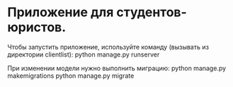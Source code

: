# Приложение для студентов-юристов.

Чтобы запустить приложение, используйте команду (вызывать из директории clientlist): python manage.py runserver

При изменении модели нужно выполнить миграцию:
python manage.py makemigrations
python manage.py migrate
